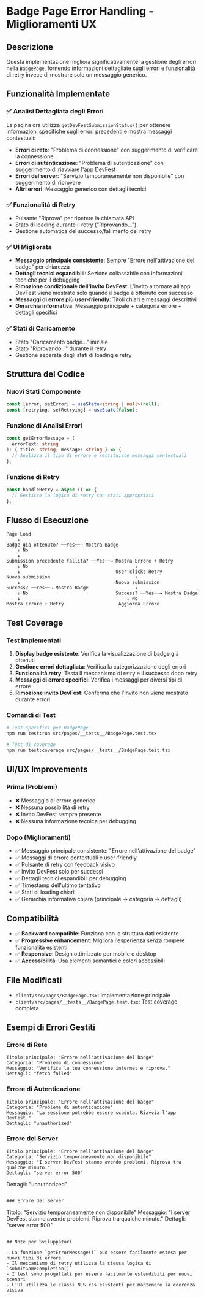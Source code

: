 # Badge Page Error Handling - Miglioramenti UX

## Descrizione

Questa implementazione migliora significativamente la gestione degli errori nella `BadgePage`, fornendo informazioni dettagliate sugli errori e funzionalità di retry invece di mostrare solo un messaggio generico.

## Funzionalità Implementate

### ✅ Analisi Dettagliata degli Errori

La pagina ora utilizza `getDevFestSubmissionStatus()` per ottenere informazioni specifiche sugli errori precedenti e mostra messaggi contestuali:

- **Errori di rete**: "Problema di connessione" con suggerimento di verificare la connessione
- **Errori di autenticazione**: "Problema di autenticazione" con suggerimento di riavviare l'app DevFest
- **Errori del server**: "Servizio temporaneamente non disponibile" con suggerimento di riprovare
- **Altri errori**: Messaggio generico con dettagli tecnici

### ✅ Funzionalità di Retry

- Pulsante "Riprova" per ripetere la chiamata API
- Stato di loading durante il retry ("Riprovando...")
- Gestione automatica del successo/fallimento del retry

### ✅ UI Migliorata

- **Messaggio principale consistente**: Sempre "Errore nell'attivazione del badge" per chiarezza
- **Dettagli tecnici espandibili**: Sezione collassabile con informazioni tecniche per il debugging
- **Rimozione condizionale dell'invito DevFest**: L'invito a tornare all'app DevFest viene mostrato solo quando il badge è ottenuto con successo
- **Messaggi di errore più user-friendly**: Titoli chiari e messaggi descrittivi
- **Gerarchia informativa**: Messaggio principale + categoria errore + dettagli specifici

### ✅ Stati di Caricamento

- Stato "Caricamento badge..." iniziale
- Stato "Riprovando..." durante il retry
- Gestione separata degli stati di loading e retry

## Struttura del Codice

### Nuovi Stati Componente

```typescript
const [error, setError] = useState<string | null>(null);
const [retrying, setRetrying] = useState(false);
```

### Funzione di Analisi Errori

```typescript
const getErrorMessage = (
  errorText: string
): { title: string; message: string } => {
  // Analizza il tipo di errore e restituisce messaggi contestuali
};
```

### Funzione di Retry

```typescript
const handleRetry = async () => {
  // Gestisce la logica di retry con stati appropriati
};
```

## Flusso di Esecuzione

```
Page Load
    ↓
Badge già ottenuto? ──Yes──→ Mostra Badge
    ↓ No
    ↓
Submission precedente fallita? ──Yes──→ Mostra Errore + Retry
    ↓ No                                       ↓
    ↓                                   User clicks Retry
Nuova submission                               ↓
    ↓                                   Nuova submission
Success? ──Yes──→ Mostra Badge                 ↓
    ↓ No                                Success? ──Yes──→ Mostra Badge
    ↓                                       ↓ No
Mostra Errore + Retry                    Aggiorna Errore
```

## Test Coverage

### Test Implementati

1. **Display badge esistente**: Verifica la visualizzazione di badge già ottenuti
2. **Gestione errori dettagliata**: Verifica la categorizzazione degli errori
3. **Funzionalità retry**: Testa il meccanismo di retry e il successo dopo retry
4. **Messaggi di errore specifici**: Verifica i messaggi per diversi tipi di errore
5. **Rimozione invito DevFest**: Conferma che l'invito non viene mostrato durante errori

### Comandi di Test

```bash
# Test specifici per BadgePage
npm run test:run src/pages/__tests__/BadgePage.test.tsx

# Test di coverage
npm run test:coverage src/pages/__tests__/BadgePage.test.tsx
```

## UI/UX Improvements

### Prima (Problemi)

- ❌ Messaggio di errore generico
- ❌ Nessuna possibilità di retry
- ❌ Invito DevFest sempre presente
- ❌ Nessuna informazione tecnica per debugging

### Dopo (Miglioramenti)

- ✅ Messaggio principale consistente: "Errore nell'attivazione del badge"
- ✅ Messaggi di errore contestuali e user-friendly
- ✅ Pulsante di retry con feedback visivo
- ✅ Invito DevFest solo per successi
- ✅ Dettagli tecnici espandibili per debugging
- ✅ Timestamp dell'ultimo tentativo
- ✅ Stati di loading chiari
- ✅ Gerarchia informativa chiara (principale → categoria → dettagli)

## Compatibilità

- ✅ **Backward compatible**: Funziona con la struttura dati esistente
- ✅ **Progressive enhancement**: Migliora l'esperienza senza rompere funzionalità esistenti
- ✅ **Responsive**: Design ottimizzato per mobile e desktop
- ✅ **Accessibilità**: Usa elementi semantici e colori accessibili

## File Modificati

- `client/src/pages/BadgePage.tsx`: Implementazione principale
- `client/src/pages/__tests__/BadgePage.test.tsx`: Test coverage completa

## Esempi di Errori Gestiti

### Errore di Rete

```
Titolo principale: "Errore nell'attivazione del badge"
Categoria: "Problema di connessione"
Messaggio: "Verifica la tua connessione internet e riprova."
Dettagli: "fetch failed"
```

### Errore di Autenticazione

```
Titolo principale: "Errore nell'attivazione del badge"
Categoria: "Problema di autenticazione"
Messaggio: "La sessione potrebbe essere scaduta. Riavvia l'app DevFest."
Dettagli: "unauthorized"
```

### Errore del Server

```
Titolo principale: "Errore nell'attivazione del badge"
Categoria: "Servizio temporaneamente non disponibile"
Messaggio: "I server DevFest stanno avendo problemi. Riprova tra qualche minuto."
Dettagli: "server error 500"
```

Dettagli: "unauthorized"

```

### Errore del Server

```

Titolo: "Servizio temporaneamente non disponibile"
Messaggio: "I server DevFest stanno avendo problemi. Riprova tra qualche minuto."
Dettagli: "server error 500"

```

## Note per Sviluppatori

- La funzione `getErrorMessage()` può essere facilmente estesa per nuovi tipi di errore
- Il meccanismo di retry utilizza la stessa logica di `submitGameCompletion()`
- I test sono progettati per essere facilmente estendibili per nuovi scenari
- L'UI utilizza le classi NES.css esistenti per mantenere la coerenza visiva
```
